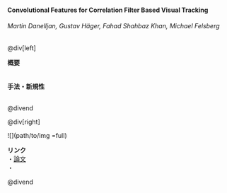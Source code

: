 #### Convolutional Features for Correlation Filter Based Visual Tracking
###### Martin Danelljan, Gustav Häger, Fahad Shahbaz Khan, Michael Felsberg

@div[left]

__概要__<br>
<br><br>
__手法・新規性__<br>
<br>


@divend

@div[right]

![](path/to/img =full)<br>

__リンク__<br>
・[論文](https://www.cvl.isy.liu.se/research/objrec/visualtracking/regvistrack/ConvDCF_ICCV15_VOTworkshop.pdf)<br>
・[](url)<br>

@divend